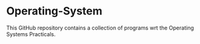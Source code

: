 # Operating-System
This GitHub repository contains a collection of programs wrt the Operating Systems Practicals.
